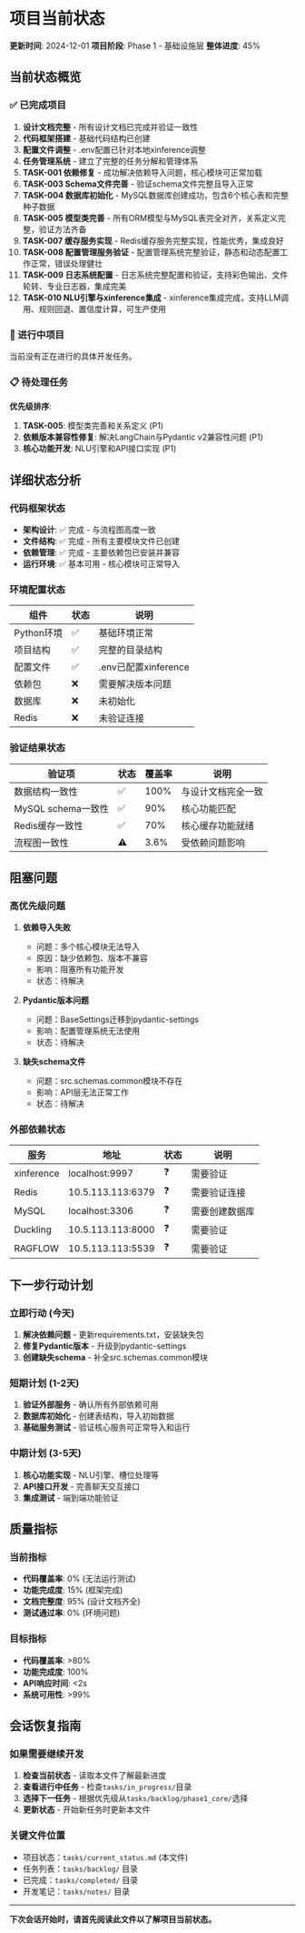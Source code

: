 # 项目当前状态

**更新时间**: 2024-12-01 
**项目阶段**: Phase 1 - 基础设施层
**整体进度**: 45%

## 当前状态概览

### ✅ 已完成项目
1. **设计文档完整** - 所有设计文档已完成并验证一致性
2. **代码框架搭建** - 基础代码结构已创建
3. **配置文件调整** - .env配置已针对本地xinference调整
4. **任务管理系统** - 建立了完整的任务分解和管理体系
5. **TASK-001 依赖修复** - 成功解决依赖导入问题，核心模块可正常加载
6. **TASK-003 Schema文件完善** - 验证schema文件完整且导入正常
7. **TASK-004 数据库初始化** - MySQL数据库创建成功，包含6个核心表和完整种子数据
8. **TASK-005 模型类完善** - 所有ORM模型与MySQL表完全对齐，关系定义完整，验证方法齐备
9. **TASK-007 缓存服务实现** - Redis缓存服务完整实现，性能优秀，集成良好
10. **TASK-008 配置管理服务验证** - 配置管理系统完整验证，静态和动态配置工作正常，错误处理健壮
11. **TASK-009 日志系统配置** - 日志系统完整配置和验证，支持彩色输出、文件轮转、专业日志器，集成完美
12. **TASK-010 NLU引擎与xinference集成** - xinference集成完成，支持LLM调用、规则回退、置信度计算，可生产使用

### 🚧 进行中项目
当前没有正在进行的具体开发任务。

### 📋 待处理任务
**优先级排序**:
1. **TASK-005**: 模型类完善和关系定义 (P1)
2. **依赖版本兼容性修复**: 解决LangChain与Pydantic v2兼容性问题 (P1)
3. **核心功能开发**: NLU引擎和API接口实现 (P1)

## 详细状态分析

### 代码框架状态
- **架构设计**: ✅ 完成 - 与流程图高度一致
- **文件结构**: ✅ 完成 - 所有主要模块文件已创建  
- **依赖管理**: ✅ 完成 - 主要依赖包已安装并兼容
- **运行环境**: ✅ 基本可用 - 核心模块可正常导入

### 环境配置状态
| 组件 | 状态 | 说明 |
|------|------|------|
| Python环境 | ✅ | 基础环境正常 |
| 项目结构 | ✅ | 完整的目录结构 |
| 配置文件 | ✅ | .env已配置xinference |
| 依赖包 | ❌ | 需要解决版本问题 |
| 数据库 | ❌ | 未初始化 |
| Redis | ❌ | 未验证连接 |

### 验证结果状态  
| 验证项 | 状态 | 覆盖率 | 说明 |
|--------|------|--------|------|
| 数据结构一致性 | ✅ | 100% | 与设计文档完全一致 |
| MySQL schema一致性 | ✅ | 90% | 核心功能匹配 |
| Redis缓存一致性 | ✅ | 70% | 核心缓存功能就绪 |
| 流程图一致性 | ⚠️ | 3.6% | 受依赖问题影响 |

## 阻塞问题

### 高优先级问题
1. **依赖导入失败**
   - 问题：多个核心模块无法导入
   - 原因：缺少依赖包、版本不兼容
   - 影响：阻塞所有功能开发
   - 状态：待解决

2. **Pydantic版本问题**  
   - 问题：BaseSettings迁移到pydantic-settings
   - 影响：配置管理系统无法使用
   - 状态：待解决

3. **缺失schema文件**
   - 问题：src.schemas.common模块不存在
   - 影响：API层无法正常工作
   - 状态：待解决

### 外部依赖状态
| 服务 | 地址 | 状态 | 说明 |
|------|------|------|------|
| xinference | localhost:9997 | ❓ | 需要验证 |
| Redis | 10.5.113.113:6379 | ❓ | 需要验证连接 |
| MySQL | localhost:3306 | ❓ | 需要创建数据库 |
| Duckling | 10.5.113.113:8000 | ❓ | 需要验证 |
| RAGFLOW | 10.5.113.113:5539 | ❓ | 需要验证 |

## 下一步行动计划

### 立即行动 (今天)
1. **解决依赖问题** - 更新requirements.txt，安装缺失包
2. **修复Pydantic版本** - 升级到pydantic-settings
3. **创建缺失schema** - 补全src.schemas.common模块

### 短期计划 (1-2天)
1. **验证外部服务** - 确认所有外部依赖可用
2. **数据库初始化** - 创建表结构，导入初始数据
3. **基础服务测试** - 验证核心服务可正常导入和运行

### 中期计划 (3-5天)  
1. **核心功能实现** - NLU引擎、槽位处理等
2. **API接口开发** - 完善聊天交互接口
3. **集成测试** - 端到端功能验证

## 质量指标

### 当前指标
- **代码覆盖率**: 0% (无法运行测试)
- **功能完成度**: 15% (框架完成)
- **文档完整度**: 95% (设计文档齐全)
- **测试通过率**: 0% (环境问题)

### 目标指标
- **代码覆盖率**: >80%
- **功能完成度**: 100%
- **API响应时间**: <2s
- **系统可用性**: >99%

## 会话恢复指南

### 如果需要继续开发
1. **检查当前状态** - 读取本文件了解最新进度
2. **查看进行中任务** - 检查`tasks/in_progress/`目录
3. **选择下一任务** - 根据优先级从`tasks/backlog/phase1_core/`选择
4. **更新状态** - 开始新任务时更新本文件

### 关键文件位置
- 项目状态：`tasks/current_status.md` (本文件)
- 任务列表：`tasks/backlog/` 目录
- 已完成：`tasks/completed/` 目录
- 开发笔记：`tasks/notes/` 目录

---

**下次会话开始时，请首先阅读此文件以了解项目当前状态。**